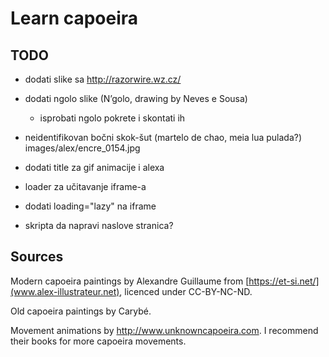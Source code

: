# Learn capoeira

## TODO
- dodati slike sa http://razorwire.wz.cz/
- dodati ngolo slike (N’golo, drawing by Neves e Sousa)
  - isprobati ngolo pokrete i skontati ih
- neidentifikovan bočni skok-šut (martelo de chao, meia lua pulada?) images/alex/encre_0154.jpg
- dodati title za gif animacije i alexa

- loader za učitavanje iframe-a
- dodati loading="lazy" na iframe
- skripta da napravi naslove stranica?

## Sources

Modern capoeira paintings by Alexandre Guillaume from [https://et-si.net/](www.alex-illustrateur.net), licenced under CC-BY-NC-ND.

Old capoeira paintings by Carybé.

Movement animations by http://www.unknowncapoeira.com. I recommend their books for more capoeira movements.
